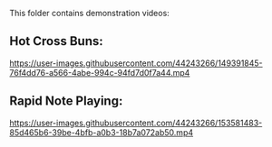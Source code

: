 This folder contains demonstration videos:


## Hot Cross Buns:

https://user-images.githubusercontent.com/44243266/149391845-76f4dd76-a566-4abe-994c-94fd7d0f7a44.mp4

## Rapid Note Playing:

https://user-images.githubusercontent.com/44243266/153581483-85d465b6-39be-4bfb-a0b3-18b7a072ab50.mp4

